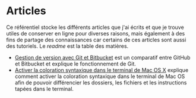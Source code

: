 # Articles

Ce référentiel stocke les différents articles que j'ai écrits et que je trouve utiles de conserver en ligne pour diverses raisons, mais également à des fins de partage des connaissances car certains de ces articles sont aussi des tutoriels. Le *readme* est la table des matières.

* [Gestion de version avec Git et Bitbucket](https://github.com/Pixelus/Articles/blob/master/git_bitbucket.md) est un comparatif entre GitHub et Bitbucket et explique le fonctionnement de Git.   
* [Activer la coloration syntaxique dans le terminal de Mac OS X](https://github.com/Pixelus/Articles/blob/master/coloration_mac_os.md) explique comment activer la coloration syntaxique dans le terminal de Mac OS afin de pouvoir différencier les dossiers, les fichiers et les instructions tapées dans le terminal.
